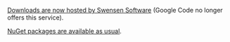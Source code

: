 [Downloads are now hosted by Swensen Software](http://www.swensensoftware.com/unquote) (Google Code no longer offers this service).

[NuGet packages are available as usual](https://www.nuget.org/packages/Unquote).